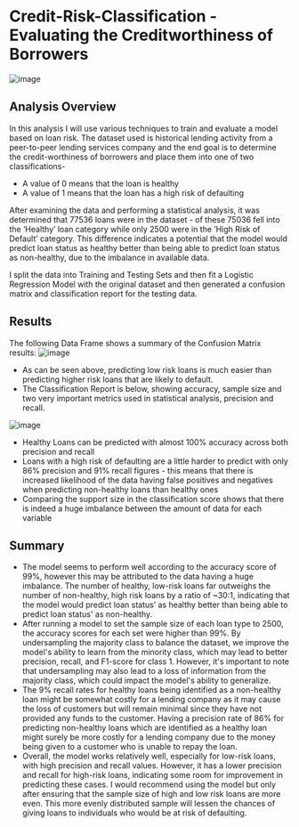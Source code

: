 # Credit-Risk-Classification - Evaluating the Creditworthiness of Borrowers

![image](https://github.com/meehal0203/credit-risk-classification/assets/146681542/fb49daf1-5b85-4f53-82f0-65d4d69e25b0)


## Analysis Overview

In this analysis I will use various techniques to train and evaluate a model based on loan risk. The dataset used is historical lending activity from a peer-to-peer lending services company and the end goal is to determine the credit-worthiness of borrowers and place them into one of two classifications-
* A value of 0 means that the loan is healthy
* A value of 1 means that the loan has a high risk of defaulting

After examining the data and performing a statistical analysis, it was determined that 77536 loans were in the dataset - of these 75036 fell into the ‘Healthy’ loan category while only 2500 were in the ‘High Risk of Default’ category. This difference  indicates a potential that the model would predict loan status as healthy better than being able to predict loan status as non-healthy, due to the imbalance in available data.

I split the data into Training and Testing Sets and then fit a Logistic Regression Model with the original dataset and then generated a confusion matrix and classification report for the testing data.

## Results

The following Data Frame shows a summary of the Confusion Matrix results:
![image](https://github.com/meehal0203/credit-risk-classification/assets/146681542/0a64d3a0-a2be-4b86-9d68-39505f3008fb)




* As can be seen above, predicting low risk loans is much easier than predicting higher risk loans that are likely to default.
* The Classification Report is below, showing accuracy, sample size and two very important metrics used in statistical analysis, precision and recall.






![image](https://github.com/meehal0203/credit-risk-classification/assets/146681542/d6d6957a-5dcc-4125-8b53-434e59103810)


* Healthy Loans can be predicted with almost 100% accuracy across both precision and recall 
* Loans with a high risk of defaulting are a little harder to predict with only 86% precision and 91% recall figures - this means that there is increased likelihood of the data having false positives and negatives when predicting non-healthy loans than healthy ones
* Comparing the support size in the classification score shows that there is indeed a huge imbalance between the amount of data for each variable



## Summary

* The model seems to perform well according to the accuracy score of 99%, however this may be attributed to the data having a huge imbalance. The number of healthy, low-risk loans far outweighs the number of non-healthy, high risk loans by a ratio of ~30:1, indicating that the model would predict loan status’ as healthy better than being able to predict loan status' as non-healthy.
*  After running a model to set the sample size of each loan type to 2500, the accuracy scores for each set were higher than 99%. By undersampling the majority class to balance the dataset, we improve the model's ability to learn from the minority class, which may lead to better precision, recall, and F1-score for class 1. However, it's important to note that undersampling may also lead to a loss of information from the majority class, which could impact the model's ability to generalize.
* The 9% recall rates for  healthy loans being identified as a non-healthy loan might be somewhat costly for a lending company as it may cause the loss of customers but will remain minimal since they have not provided any funds to the customer. Having a precision rate of 86% for predicting non-healthy loans which are identified as a healthy loan might surely be more costly for a lending company due to the money being given to a customer who is unable to repay the loan.
* Overall, the model works relatively well, especially for low-risk loans, with high precision and recall values. However, it has a lower precision and recall for high-risk loans, indicating some room for improvement in predicting these cases. I would recommend using the model but only after ensuring that the sample size of high and low risk loans are more even. This more evenly distributed sample will lessen the chances of giving loans to individuals who would be at risk of defaulting.
